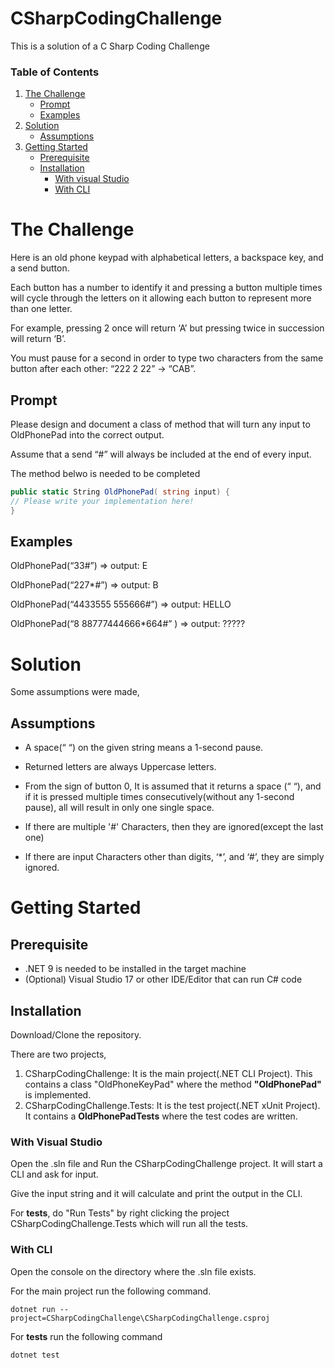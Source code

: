 # CSharpCodingChallenge
This is a solution of a C Sharp Coding Challenge

<!-- TABLE OF CONTENTS -->
### Table of Contents
  <ol>
    <li>
      <a href="#the-challenge">The Challenge</a>
      <ul>
        <li><a href="#prompt">Prompt</a></li>
        <li><a href="#examples">Examples</a></li>
      </ul>
    </li>
    <li>
      <a href="#solution">Solution</a>
      <ul>
        <li><a href="#assumptions">Assumptions</a></li>
      </ul>
    </li>
    <li>
      <a href="#getting-started">Getting Started</a>
      <ul>
        <li>
            <a href="#prerequisite">Prerequisite</a>
        </li>
        <li>
            <a href="#installation">Installation</a>
            <ul>
                <li>
                    <a href="#with-visual-studio">With visual Studio</a>
                </li>
                <li>
                    <a href="#with-cli">With CLI</a>
                </li>
            </ul>
        </li>
      </ul>
    </li>
  </ol>



# The Challenge
Here is an old phone keypad with alphabetical letters, a backspace
key, and a send button.

Each button has a number to identify it and pressing a button multiple times will cycle through the letters on it allowing each button to represent more than one letter.

For example, pressing 2 once will return ‘A’ but pressing twice in
succession will return ‘B’.

You must pause for a second in order to type two characters from the same button after
each other: “222 2 22” -> “CAB”.

## Prompt
Please design and document a class of method that will turn any input to OldPhonePad 
into the correct output.

Assume that a send “#” will always be included at the end of every input.

The method belwo is needed to be completed
```cs
public static String OldPhonePad( string input) {
// Please write your implementation here!
}
```



## Examples
OldPhonePad(“33#”) => output: E

OldPhonePad(“227*#”) => output: B

OldPhonePad(“4433555 555666#”) => output: HELLO

OldPhonePad(“8 88777444666*664#” ) => output: ?????


# Solution
Some assumptions were made, 

## Assumptions
- A space(“ “) on the given string means a 1-second pause.

- Returned letters are always Uppercase letters.

- From the sign of button 0, It is assumed that it returns a space (“ “), and if it is pressed multiple times consecutively(without any 1-second pause), all will result in only one single space.

- If there are multiple '#' Characters, then they are ignored(except the last one)

- If there are input Characters other than digits, ‘*’, and ‘#’, they are simply ignored.


# Getting Started

## Prerequisite
- .NET 9 is needed to be installed in the target machine
- (Optional) Visual Studio 17 or other IDE/Editor that can run C# code


## Installation
Download/Clone the repository. 

There are two projects,  

1. CSharpCodingChallenge: It is the main project(.NET CLI Project). This contains a class "OldPhoneKeyPad" where the method **"OldPhonePad"** is implemented.
2. CSharpCodingChallenge.Tests: It is the test project(.NET xUnit Project). It contains a **OldPhonePadTests** where the test codes are written.

### With Visual Studio
Open the .sln file and Run the CSharpCodingChallenge project. It will start a CLI and ask for input. 

Give the input string and it will calculate and print the output in the CLI. 


For **tests**, do "Run Tests" by right clicking the project  CSharpCodingChallenge.Tests which will run all the tests. 


### With CLI

Open the console on the directory where the .sln file exists.

For the main project run the following command. 

```console
dotnet run --project=CSharpCodingChallenge\CSharpCodingChallenge.csproj
```

For **tests** run the following command

```console
dotnet test
```